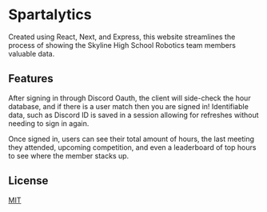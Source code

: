 # Spartalytics

Created using React, Next, and Express, this website streamlines the process of showing the Skyline High School Robotics team members valuable data.

## Features

After signing in through Discord Oauth, the client will side-check the hour database, and if there is a user match then you are signed in! Identifiable data, such as Discord ID is saved in a session allowing for refreshes without needing to sign in again. 

Once signed in, users can see their total amount of hours, the last meeting they attended, upcoming competition, and even a leaderboard of top hours to see where the member stacks up.


## License
[MIT](https://choosealicense.com/licenses/mit/)
